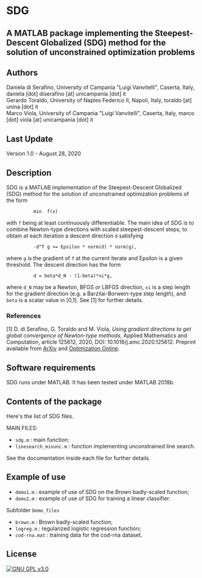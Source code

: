 # SDG

## A MATLAB package implementing the Steepest-Descent Globalized (SDG) method for the solution of unconstrained optimization problems

## Authors
Daniela di Serafino, University of Campania "Luigi Vanvitelli", Caserta, Italy, daniela [dot] diserafino [at] unicampania [dot] it    
Gerardo Toraldo, University of Naples Federico II, Napoli, Italy, toraldo [at] unina [dot] it     
Marco Viola, University of Campania "Luigi Vanvitelli", Caserta, Italy, marco [dot] viola [at] unicampania [dot] it     

## Last Update
Version 1.0 - August 28, 2020

## Description
SDG is a MATLAB implementation of the Steepest-Descent Globalized (SDG)
method for the solution of unconstrained optimization problems of the form

              min  f(x)

with `f` being at least continuously differentiable. The main idea of SDG is
to combine Newton-type directions with scaled steepest-descent steps, to
obtain at each iteration a descent direction `d` satisfying

              -d^T g >= Epsilon * norm(d) * norm(g),

where `g` is the gradient of `f` at the current iterate and Epsilon is a given
threshold. The descent direction has the form

              d = beta*d_N - (1-beta)*xi*g,

where `d_N` may be a Newton, BFGS or LBFGS direction, `xi` is a step length for
the gradient direction (e.g. a Barzilai-Borwein-type step length), and `beta`
is a scalar value in [0,1]. See [1] for further details.

### References
[1] D. di Serafino, G. Toraldo and M. Viola,
*Using gradient directions to get global convergence of Newton-type methods*,
Applied Mathematics and Computation, article 125612, 2020, DOI: 10.1016/j.amc.2020.125612.
Preprint available from [ArXiv](https://arxiv.org/abs/2004.00968) and [Optimization Online](http://www.optimization-online.org/DB_HTML/2020/04/7717.html).

## Software requirements
SDG runs under MATLAB. It has been tested under MATLAB 2018b.

## Contents of the package
Here's the list of SDG files.

MAIN FILES:

- `sdg.m`               : main function;
- `linesearch_minunc.m` : function implementing unconstrained line search.

See the documentation inside each file for further details.

## Example of use
- `demo1.m`     : example of use of SDG on the Brown badly-scaled function;
- `demo2.m`     : example of use of SDG for training a linear classifier.

Subfolder `Demo_files`
- `brown.m`     : Brown badly-scaled function;
- `logreg.m`    : regularized logistic regression function;
- `cod-rna.mat` : training data for the cod-rna dataset.

## License
[![GNU GPL v3.0](http://www.gnu.org/graphics/gplv3-127x51.png)](http://www.gnu.org/licenses/gpl.html)
